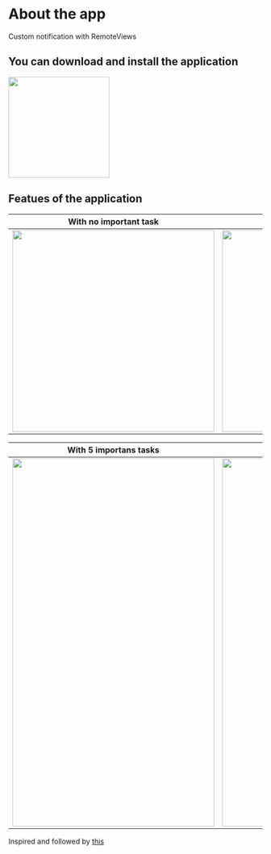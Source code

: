 # About the app
Custom notification with RemoteViews

## You can download and install the application
[<img src="https://user-images.githubusercontent.com/56734609/114069097-0a59e500-98b8-11eb-9dd5-047b4d2e4fb5.png" width="200" height="200">](https://t.me/android_projects/72 "On Telegram")

## Featues of the application
With no important task | With 3 important tasks
-------- | -----------
<img src="https://user-images.githubusercontent.com/56734609/116296997-4942d280-a7b4-11eb-8eba-909f78262f67.png" width="400" heigth="730" /> | <img src="https://user-images.githubusercontent.com/56734609/116297070-595ab200-a7b4-11eb-90fa-24a4bd90118d.png" width="400" heigth="730" />

With 5 importans tasks | With 7 important tasks
----------- | ----------
<img src="https://user-images.githubusercontent.com/56734609/116297084-5c55a280-a7b4-11eb-87ba-68a3df4428ff.png" width="400" height="730"/> | <img src="https://user-images.githubusercontent.com/56734609/116297098-5fe92980-a7b4-11eb-8cc5-6023616dadde.png" width="400" height="730"/> 

Inspired and followed by [this](https://codinginflow.com/tutorials/android/custom-notification)
